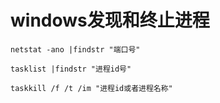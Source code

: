 # windows发现和终止进程

    netstat -ano |findstr "端口号"
    
    tasklist |findstr "进程id号"
    
    taskkill /f /t /im "进程id或者进程名称"
